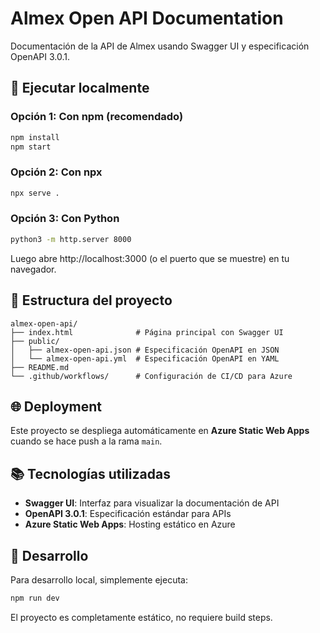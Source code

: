 # Almex Open API Documentation

Documentación de la API de Almex usando Swagger UI y especificación OpenAPI 3.0.1.

## 🚀 Ejecutar localmente

### Opción 1: Con npm (recomendado)

```bash
npm install
npm start
```

### Opción 2: Con npx

```bash
npx serve .
```

### Opción 3: Con Python

```bash
python3 -m http.server 8000
```

Luego abre http://localhost:3000 (o el puerto que se muestre) en tu navegador.

## 📁 Estructura del proyecto

```
almex-open-api/
├── index.html              # Página principal con Swagger UI
├── public/
│   ├── almex-open-api.json # Especificación OpenAPI en JSON
│   └── almex-open-api.yml  # Especificación OpenAPI en YAML
├── README.md
└── .github/workflows/      # Configuración de CI/CD para Azure
```

## 🌐 Deployment

Este proyecto se despliega automáticamente en **Azure Static Web Apps** cuando se hace push a la rama `main`.

## 📚 Tecnologías utilizadas

- **Swagger UI**: Interfaz para visualizar la documentación de API
- **OpenAPI 3.0.1**: Especificación estándar para APIs
- **Azure Static Web Apps**: Hosting estático en Azure

## 🔧 Desarrollo

Para desarrollo local, simplemente ejecuta:

```bash
npm run dev
```

El proyecto es completamente estático, no requiere build steps.
